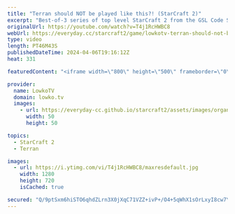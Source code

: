 ```yaml
---
title: "Terran should NOT be played like this?! (StarCraft 2)"
excerpt: "Best-of-3 series of top level StarCraft 2 from the GSL Code S between herO and ByuN. Normally ByuN is known for his amazing micro, but in this series it seems that herO catches him off guard repeatedly.  Support my work: https://patreon.com/lowkotv  Lowko merch: https://lowko.shop Tech setup: https://lowko.tv/setup"
originalUrl: https://youtube.com/watch?v=T4j1RcHWBC8
webUrl: https://everyday.cc/starcraft2/game/lowkotv-terran-should-not-be-played-like-this-starcraft-2/
type: video
length: PT46M43S
publishedDateTime: 2024-04-06T19:16:12Z
heat: 331

featuredContent: "<iframe width=\"800\" height=\"500\" frameborder=\"0\" src=\"https://www.youtube.com/embed/T4j1RcHWBC8\" allow=\"accelerometer; autoplay; encrypted-media; gyroscope; picture-in-picture\" allowfullscreen></iframe>"

provider:
  name: LowkoTV
  domain: lowko.tv
  images:
    - url: https://everyday-cc.github.io/starcraft2/assets/images/organizations/lowko.tv-50x50.jpg
      width: 50
      height: 50

topics:
  - StarCraft 2
  - Terran

images:
  - url: https://i.ytimg.com/vi/T4j1RcHWBC8/maxresdefault.jpg
    width: 1280
    height: 720
    isCached: true

secured: "Q/9ptSxm6hiSTO6qhdZLrn3X0jXqC71VZZ+ivP+/O4+5qWhX1sOrLxyI8cw7Y4ufG47cJqU/G9EA34JId2/Omy13YLYlEWG0FWoFXYlU2ozScI+Fal9BmaSaKRx80Zu0eYY+QCUGHiurf7Z8nFP+GcLNJ5bJUO66Xh1L3sFyUZe+eNBJnL19CQnGgPnpyfGl0NIWgQjri0SMnkSrOYntTcWUe4uFmmnR+YII9nPhnx5xB21QTM3sm1dEVus+wuNGRMVUV9edHW+xyURAOVEqEFIk0o9xHQGnL7uoQ26PFxfr8mrivSCi0R/UuqwGUMxe6Vdq3q0nBSfHJ+uWtt/NN6LR+llHXHsqMF6iZ6wRtDhjjtW+2EFDR6jndUyE8KEvgYgwWnB9Bc7SRCNv+rIHPBxc27nygNk547flDdaI2QM=;DSiRGcQdl4OPhegsjEkuPg=="
---
```


